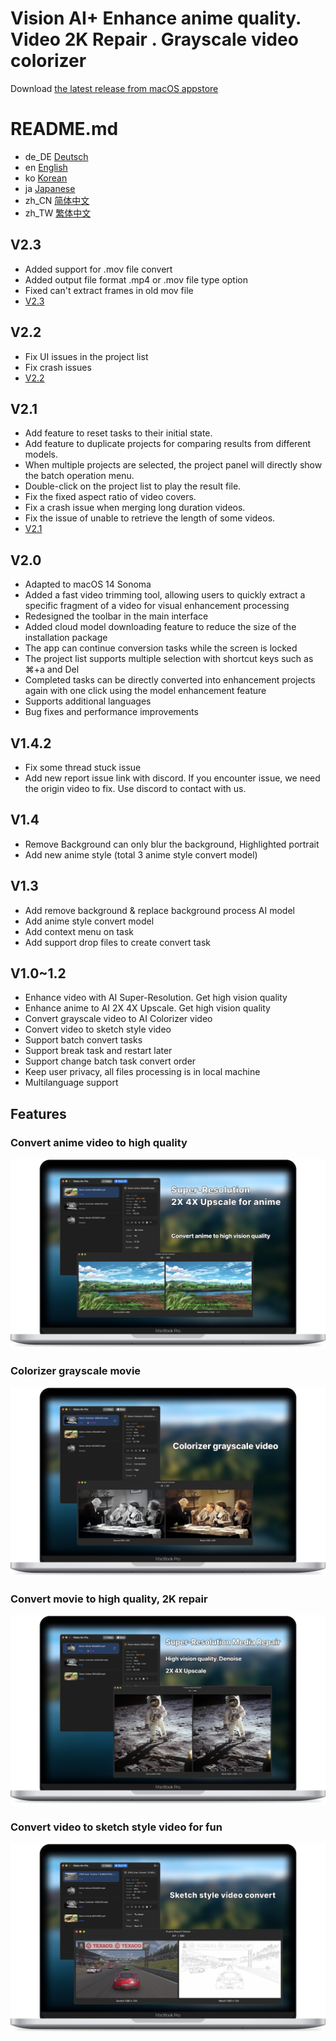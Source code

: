 # Vision AI+ Enhance anime quality. Video 2K Repair . Grayscale video colorizer

Download [the latest release from macOS appstore](https://apps.apple.com/us/app/id6445976076)


# README.md
- de_DE [Deutsch](README.de.md)
- en [English](README.md)
- ko [Korean](README.ko.md)
- ja [Japanese](README.ja.md)
- zh_CN [简体中文](README.zh_cn.md)
- zh_TW [繁体中文](README.zh_tw.md)


V2.3
---
- Added support for .mov file convert  
- Added output file format .mp4 or .mov file type option  
- Fixed can't extract frames in old mov file
- [V2.3](https://download.marksdo.com/apps/VisionAI/V2.3/VisionAI.dmg)

V2.2
---
- Fix UI issues in the project list
- Fix crash issues
- [V2.2](https://download.marksdo.com/apps/VisionAI/V2.2/VisionAI.dmg) 

V2.1
---
- Add feature to reset tasks to their initial state.
- Add feature to duplicate projects for comparing results from different models.
- When multiple projects are selected, the project panel will directly show the batch operation menu.
- Double-click on the project list to play the result file.
- Fix the fixed aspect ratio of video covers.
- Fix a crash issue when merging long duration videos.
- Fix the issue of unable to retrieve the length of some videos.
- [V2.1](https://download.marksdo.com/apps/VisionAI/V2.1/VisionAI.zip) 

V2.0
---
- Adapted to macOS 14 Sonoma
- Added a fast video trimming tool, allowing users to quickly extract a specific fragment of a video for visual enhancement processing
- Redesigned the toolbar in the main interface
- Added cloud model downloading feature to reduce the size of the installation package
- The app can continue conversion tasks while the screen is locked
- The project list supports multiple selection with shortcut keys such as ⌘+a and Del
- Completed tasks can be directly converted into enhancement projects again with one click using the model enhancement feature
- Supports additional languages
- Bug fixes and performance improvements

V1.4.2
---
- Fix some thread stuck issue
- Add new report issue link with discord. If you encounter issue, we need the origin video to fix. Use discord to contact with us.

V1.4
---
- Remove Background can only blur the background, Highlighted portrait
- Add new anime style (total 3 anime style convert model)


V1.3
---
- Add remove background & replace background process AI model
- Add anime style convert model
- Add context menu on task 
- Add support drop files to create convert task

V1.0~1.2
---
- Enhance video with AI Super-Resolution. Get high vision quality
- Enhance anime to AI 2X 4X Upscale. Get high vision quality
- Convert grayscale video to AI Colorizer video
- Convert video to sketch style video
- Support batch convert tasks
- Support break task and restart later
- Support change batch task convert order
- Keep user privacy, all files processing is in local machine
- Multilanguage support

## Features

### Convert anime video to high quality
![convert-anime-high-quality](imgs/Web-Preview-1.png)


### Colorizer grayscale movie
![colorizer-grayscale-movie](imgs/Web-Preview-2.png)


### Convert movie to high quality, 2K repair 
![convert-movie-to-high-quality](imgs/Web-Preview-3.png)


### Convert video to sketch style video for fun 
![Convert-video-to-sketch-style-video-for-fun](imgs/Web-Preview-4.png)